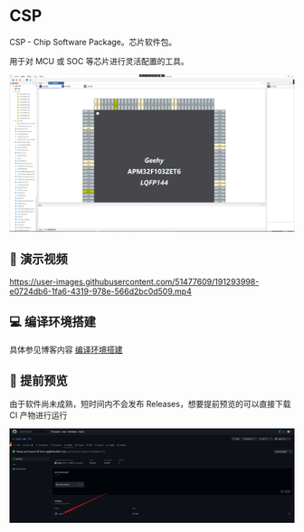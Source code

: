 # CSP
CSP - Chip Software Package。芯片软件包。

用于对 MCU 或 SOC 等芯片进行灵活配置的工具。

![image-20220821190417107](https://raw.githubusercontent.com/xqyjlj/xqyjlj.github.io/img/image-20220821190417107.png)

## 🥰 演示视频

https://user-images.githubusercontent.com/51477609/191293998-e0724db6-1fa6-4319-978e-566d2bc0d509.mp4

## 💻 编译环境搭建

具体参见博客内容 [编译环境搭建](https://xqyjlj.github.io/2022/08/21/CSP%E7%BC%96%E8%AF%91%E7%8E%AF%E5%A2%83%E6%90%AD%E5%BB%BA/)

## 🚀 提前预览

由于软件尚未成熟，短时间内不会发布 Releases，想要提前预览的可以直接下载 CI 产物进行运行

![image-20220821193551109](https://raw.githubusercontent.com/xqyjlj/xqyjlj.github.io/img/image-20220821193551109.png)
